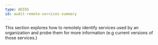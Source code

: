 ```yaml
---
type: ADIDS
id: audit-remote-services-summary
...
```


This section explores how to remotely identify services used by an organization and probe them for more information (e.g current versions of those services.)
